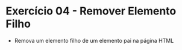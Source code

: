 # Exercício 04 - Remover Elemento Filho

- Remova um elemento filho de um elemento pai na página HTML
